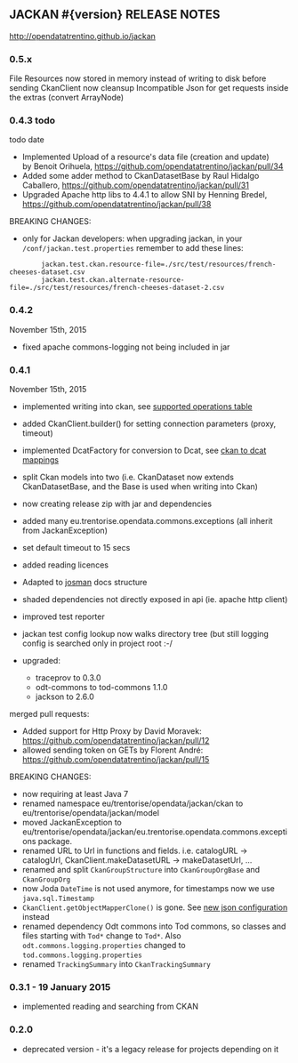 
JACKAN #{version} RELEASE NOTES
-----------------------------------

http://opendatatrentino.github.io/jackan  

### 0.5.x 

File Resources now stored in memory instead of writing to disk before sending
CkanClient now cleansup Incompatible Json for get requests inside the extras (convert ArrayNode)

### 0.4.3 todo 

todo date 

- Implemented Upload of a resource's data file (creation and update)		  
		by Benoit Orihuela, https://github.com/opendatatrentino/jackan/pull/34		  
- Added some adder method to CkanDatasetBase 
		by Raul Hidalgo Caballero, https://github.com/opendatatrentino/jackan/pull/31
- Upgraded Apache http libs to 4.4.1 to allow SNI
		by Henning Bredel, https://github.com/opendatatrentino/jackan/pull/38 
  
BREAKING CHANGES:

- only for Jackan developers: when upgrading jackan, in your `/conf/jackan.test.properties` remember to add these lines:

```
		jackan.test.ckan.resource-file=./src/test/resources/french-cheeses-dataset.csv
		jackan.test.ckan.alternate-resource-file=./src/test/resources/french-cheeses-dataset-2.csv
```		
             

### 0.4.2

November 15th, 2015

- fixed apache commons-logging not being included in jar

### 0.4.1   

November 15th, 2015

- implemented writing into ckan, see [supported operations table](README.md#supported-operations)
- added CkanClient.builder() for setting connection parameters (proxy, timeout)
- implemented DcatFactory for conversion to Dcat, see [ckan to dcat mappings](README.md#dcat)
- split Ckan models into two (i.e. CkanDataset now extends CkanDatasetBase, and the Base is used when writing into Ckan)
- now creating release zip with jar and dependencies
- added many eu.trentorise.opendata.commons.exceptions (all inherit from JackanException)
- set default timeout to 15 secs
- added reading licences 
- Adapted to [josman]( https://github.com/opendatatrentino/josman) docs structure
- shaded dependencies not directly exposed in api (ie. apache http client)
- improved test reporter
- jackan test config lookup now walks directory tree (but still logging config is searched only in project root :-/

- upgraded:
	* traceprov to 0.3.0
	* odt-commons to tod-commons 1.1.0
	* jackson to 2.6.0

merged pull requests:

- Added support for Http Proxy by David Moravek: https://github.com/opendatatrentino/jackan/pull/12
- allowed sending token on GETs by Florent André: https://github.com/opendatatrentino/jackan/pull/15 


BREAKING CHANGES: 

- now requiring at least Java 7 
- renamed namespace eu/trentorise/opendata/jackan/ckan to eu/trentorise/opendata/jackan/model
- moved JackanException to eu/trentorise/opendata/jackan/eu.trentorise.opendata.commons.exceptions package.
- renamed URL to Url in functions and fields. i.e. catalogURL -> catalogUrl, CkanClient.makeDatasetURL -> makeDatasetUrl, ...
- renamed and split `CkanGroupStructure` into `CkanGroupOrgBase` and `CkanGroupOrg`
- now Joda `DateTime` is not used anymore, for timestamps now we use `java.sql.Timestamp`
- `CkanClient.getObjectMapperClone()` is gone. See [new json configuration](README.md#default-json-serdeserialization) instead
- renamed dependency Odt commons into Tod commons, so classes and files starting with `Tod*` change to `Tod*`. Also `odt.commons.logging.properties` changed to `tod.commons.logging.properties`
- renamed `TrackingSummary` into `CkanTrackingSummary`


### 0.3.1  -  19 January 2015

- implemented reading and searching from CKAN

### 0.2.0  

- deprecated version - it's a legacy release for projects depending on it
